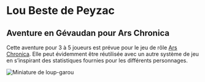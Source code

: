 # Lou Beste de Peyzac

## Aventure en Gévaudan pour Ars Chronica

Cette aventure pour 3 à 5 joueurs est prévue pour le jeu de rôle [Ars Chronica](https://guillaume-alvarez.github.io/ars-chronica/). Elle peut évidemment être réutilisée avec un autre système de jeu en s’inspirant des statistiques fournies pour les différents personnages.

![Miniature de loup-garou](../loup-garou.jpg)
